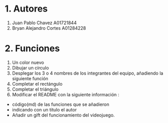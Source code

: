 # 1. Autores
1. Juan Pablo Chavez A01721844
2. Bryan Alejandro Cortes A01284228

# 2. Funciones
1. Un color nuevo
2. Dibujar un círculo
3. Desplegar los 3 o 4 nombres de los integrantes del equipo, añadiendo la siguiente función
4. Completar el rectángulo
5. Completar el triángulo
6. Modificar el README con la siguiente información :
  - código(md) de las funciones que se añadieron
  - indicando con un titulo el autor
  - Añadir un gift del funcionamiento del videojuego.
